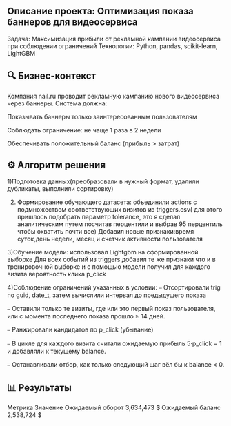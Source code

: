 ## Описание проекта: Оптимизация показа баннеров для видеосервиса
Задача: Максимизация прибыли от рекламной кампании видеосервиса при соблюдении ограничений
Технологии: Python, pandas, scikit-learn, LightGBM

## 🔍 Бизнес-контекст
Компания nail.ru проводит рекламную кампанию нового видеосервиса через баннеры. Система должна:

Показывать баннеры только заинтересованным пользователям

Соблюдать ограничение: не чаще 1 раза в 2 недели

Обеспечивать положительный баланс (прибыль > затрат)

## ⚙️ Алгоритм решения
1)Подготовка данных(преобразовали в нужный формат, удалили дубликаты, 
выполнили сортировку) 

2) Формирование обучающего датасета: объединили actions с подмножеством 
соответствующих визитов из triggers.csv( для этого пришлось подобрать 
параметр tolerance, это я сделал аналитическим путем посчитав перцентили и 
выбрав 95 перцентиль чтобы охватить почти все) 
Добавил новые признаки:время суток,день недели, месяц и счетчик 
активности пользователя

3)Обучение модели: использовал Lightgbm на сформированной выборке 
Для всех событий из triggers добавил те же признаки что и в тренировочной 
выборке и с помощью модели получил для каждого визита вероятность клика 
p_click 

4)Соблюдение ограничений указанных в условии: 
⎯ Отсортировали trig по guid, date_t, затем вычислили интервал до 
предыдущего показа  

⎯ Оставили только те визиты, где или это первый показ пользователя, 
или с момента последнего показа прошло ≥ 14 дней. 

⎯ Ранжировали кандидатов по p_click (убывание) 

⎯ В цикле для каждого визита считали ожидаемую прибыль 5·p_click − 1 
и добавляли к текущему balance. 

⎯ Останавливали отбор, как только следующий шаг вёл бы к balance < 0. 

## 📊 Результаты
Метрика	Значение
Ожидаемый оборот	3,634,473 $
Ожидаемый баланс	2,538,724 $
